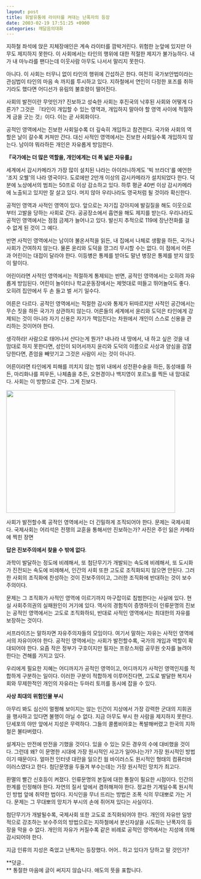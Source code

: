 ```yaml
---
layout: post
title: 휘발유통에 라이터를 켜대는 난폭자의 등장
date: 2003-02-19 17:51:25 +0900
categories: 깨달음의대화
---
```

지하철 좌석에 앉은 지체장애인은 계속 라이터를 깜박거린다. 위험한 눈앞에 있지만 아무도 제지하지 못한다. 이 사회에서는 타인의 행위에 대한 적절한 제지가 불가능하다. 내가 내 마누라를 팬다는데 이웃사람 아무도 나서서 말리지 못한다. 

아니다. 이 사회는 터무니 없이 타인의 행위에 간섭하곤 한다. 여전히 국가보안법이라는 관심법이 타인의 마음 속 까지를 투시하고 있다. 지하철에서 연인이 다정한 포즈를 취하기라도 했다면 어디선가 유림의 불호령이 떨어진다. 

사회의 발전이란 무엇인가? 진보하고 성숙한 사회는 후진국의 낙후된 사회와 어떻게 다른가? 그것은 『타인이 개입할 수 있는 영역과, 개입하지 말아야 할 영역 사이에 적절하게 금을 긋는 것』이다. 이는 곧 사회화이다. 

공적인 영역에서는 진보한 사회일수록 더 깊숙히 개입하고 참견한다. 국가와 사회의 역할은 날이 갈수록 커져만 간다. 대신 사적인 영역에서는 진보한 사회일수록 개입하지 않는다. 남이야 뭐라하든 개인은 자유롭게 방임한다. 

**『국가에는 더 많은 역할을, 개인에게는 더 폭 넓은 자유를』**

세계에서 감시카메라가 가장 많이 설치된 나라는 아이러니하게도 '빅 브라더'를 예언한 '조지 오웰'의 나라 영국이다. 도로에만 2만개 이상의 감시카메라가 설치되었다 한다. 덕분에 노상에서의 범죄는 50프로 이상 감소하고 있다. 하루 평균 40번 이상 감시카메라에 노출되고 있지만 잘 살고 있다. 머지 않아 우리나라도 영국처럼 될 것이라 확신한다. 

공적인 영역과 사적인 영역이 있다. 앞으로는 자기집 강아지에 발길질을 해도 이웃으로부터 고발을 당하는 사회로 간다. 공공장소에서 흡연을 해도 제지를 받는다. 우리나라도 공적인 영역에서는 점점 금제가 늘어나고 있다. 발신지 추적으로 119에 장난전화를 걸 수 없게 된 것이 그 예다. 

반면 사적인 영역에서는 남이야 불온서적을 읽든, 내 집에서 나체로 생활을 하든, 국가나 사회가 간여하지 않는다. 물론 윤리와 도덕을 깡그리 무시할 수는 없다. 이 점에서 어른과 어린이는 대접이 달라야 한다. 이등병은 통제를 받아도 말년 병장은 통제를 받지 않듯이 말이다. 

어린이라면 사적인 영역에서는 적절하게 통제되는 반면, 공적인 영역에서는 오히려 자유롭게 방임된다. 어린이 놀이터나 학교운동장에서는 제멋대로 떠들고 뛰어놀아도 좋다. 오히려 집안에서 두 손 들고 벌 서기 일수다. 

어른은 다르다. 공적인 영역에서는 적절한 감시와 통제가 뒤따르지만 사적인 공간에서는 무슨 짓을 하든 국가가 상관하지 않는다. 어른들의 세계에서 윤리와 도덕은 타인에게 강제되는 것이 아니라 자기 신용은 자기가 책임진다는 차원에서 개인이 스스로 신용을 관리하는 것이어야 한다. 

생각하라! 사람으로 태어나서 산다는게 뭔가? 내나라 내 땅에서, 내 하고 싶은 것을 내 맘대로 하지 못한다면, 성인이 되어서까지 윤리와 도덕의 이름으로 사상과 양심을 검열 당한다면, 존엄을 빼앗기고 그것은 사람이 사는 것이 아니다. 

어른이라면 타인에게 피해를 끼치지 않는 범위 내에서 성전환수술을 하든, 동성애를 하든, 마리화나를 피우든, 나체춤을 추든, 오현경이나 백지영이 포르노를 찍든 내 맘대로다. 사회는 이 방향으로 간다. 그게 진보다.

<img src="http://www.seoprise.com/jboard/data/img/binary/jihachul.jpg" width="450" height="327" border="0" />

사회가 발전할수록 공적인 영역에서는 더 긴밀하게 조직되어야 한다. 문제는 국제사회다. 국제사회는 어리석은 전쟁의 교훈을 통해서만 진보하는가? 사진은 주인 잃은 카메라에 찍힌 장면

**답은 진보주의에서 찾을 수 밖에 없다**. 

과학이 발달하는 정도에 비례해서, 또 첨단무기가 개발되는 속도에 비례해서, 또 도시화가 진전되는 속도에 비례해서, 인간의 사회 또한 고도로 조직화되지 않으면 안된다. 그러한 사회의 조직화에 찬성하는 것이 진보주의이고, 그러한 조직화에 반대하는 것이 보수주의이다. 

문제는 그 조직화가 사적인 영역에 이르기까지 마구잡이로 침범한다는 사실에 있다. 현실 사회주의권의 실패원인이 거기에 있다. 역사의 경험칙이 증명하듯이 인류문명의 진보는 공적인 영역에서는 고도로 조직화하되, 반대로 사적인 영역에서는 최대한의 자유를 보장하는 것이다. 

서프라이즈는 말하자면 자유주의자들의 모임이다. 여기서 말하는 자유는 사적인 영역에서의 자유이어야 한다. 공적인 영역에서는 사회가 발전할수록, 국가의 개입과 역할이 확대되어야 한다. 요즘 작은 정부가 구호이지만 필자는 프랑스처럼 공무원 숫자를 늘려야 한다는 견해를 가지고 있다. 

우리에게 필요한 지혜는 어디까지가 공적인 영역이고, 어디까지가 사적인 영역인지를 적합하게 구분하는 일이다. 이러한 구분이 적합하게 이루어진다면, 고도로 발달한 복지사회와 무제한적인 개인의 자유라는 두마리 토끼를 동시에 잡을 수 있다. 

**사상 최대의 위험인물 부시**

아무리 봐도 심신이 멀쩡해 보이지는 않는 인간이 지상에서 가장 강력한 군대의 지휘권을 행사하고 있다면 불행이 아닐 수 없다. 지금 아무도 부시 한 사람을 제지하지 못한다. 단세포의 야만 앞에서 지성은 무력하다. 그들의 콜롬비아호는 폭발해버렸고 한국의 지하철은 불타버렸다. 

설계자는 만전에 만전을 기했을 것이다. 있을 수 있는 모든 경우의 수에 대비했을 것이다. 그런데 왜? 이 문명한 시대에 가장 원시적인 사고가 일어나는가? 가장 원시적인 방법이기 때문이다. 얼마전 인터넷 대란을 일으킨 웜 바이러스도 원시적인 형태의 컴퓨터바이러스였다고 한다. 첨단문명을 두들겨 부수는데는 가장 원시적인 망치가 최고다. 

환멸의 빨간 신호등이 켜졌다. 인류문명의 본질에 대한 통찰이 필요한 시점이다. 인간의 한계를 인정해야 한다. 자연의 질서 앞에서 겸허해져야 한다. 정교한 기계일수록 원시적인 방법 앞에 취약한 법이다. 지식인을 무너 뜨리는 방법은 조폭 식의 무대뽀로 가는 거다. 문제는 그 무대뽀의 망치가 부시의 손에 쥐어져 있다는 사실이다. 

첨단무기가 개발될수록, 국제사회 또한 고도로 조직화되어야 한다. 개인의 자유만 일방적으로 강조하는 보수주의의 방법으로는 지하철에서 분신자살을 시도하는 난폭자의 등장을 막을 수 없다. 개인의 자유가 커질수록 같은 비례로 공적인 영역에서는 지성에 의해 감시되어야 한다. 

지금 인류의 지성은 죽었고 난폭자는 등장했다. 어어.. 하고 있다가 당하고 말 것인가?

**덧글..  
** 통절한 마음에 글이 써지지 않습니다. 애도의 뜻을 표합니다.